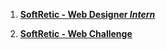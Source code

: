 1. [**SoftRetic - Web Designer _Intern_**](https://git.arsh.dev/arshsahzad/Certificates/src/main/SoftRetic/01.pdf)

2. [**SoftRetic - Web Challenge**](https://git.arsh.dev/arshsahzad/Certificates/src/main/SoftRetic/02.pdf)
